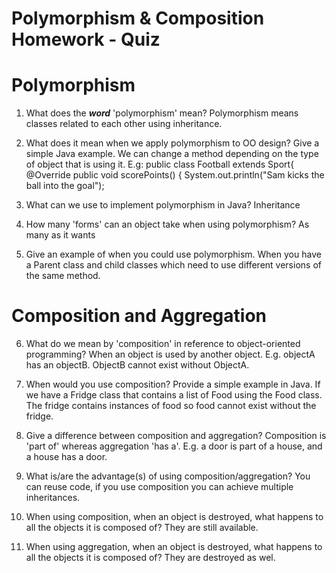 # Polymorphism & Composition Homework - Quiz

# Polymorphism

1. What does the ___word___ 'polymorphism' mean?
Polymorphism means classes related to each other using inheritance.

2. What does it mean when we apply polymorphism to OO design? Give a simple Java example.
We can change a method depending on the type of object that is using it. E.g:
   public class Football extends Sport{
        @Override
        public void scorePoints() {
            System.out.println("Sam kicks the ball into the goal");
   
3. What can we use to implement polymorphism in Java?
Inheritance

4. How many 'forms' can an object take when using polymorphism?
As many as it wants

5. Give an example of when you could use polymorphism.
When you have a Parent class and child classes which need to use different versions of the same method.


# Composition and Aggregation

6. What do we mean by 'composition' in reference to object-oriented programming?
When an object is used by another object. E.g. objectA has an objectB. ObjectB cannot exist without ObjectA.

7. When would you use composition? Provide a simple example in Java.
If we have a Fridge class that contains a list of Food using the Food class. The fridge contains instances of food so food cannot exist without the fridge.

8. Give a difference between composition and aggregation?
Composition is 'part of' whereas aggregation 'has a'. E.g. a door is part of a house, and a house has a door.

9. What is/are the advantage(s) of using composition/aggregation?
You can reuse code, if you use composition you can achieve multiple inheritances.

10. When using composition, when an object is destroyed, what happens to all the objects it is composed of?
They are still available.

11. When using aggregation, when an object is destroyed, what happens to all the objects it is composed of?
They are destroyed as wel.